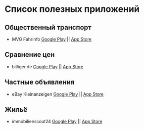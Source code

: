 # Список полезных приложений
## Общественный транспорт
- MVG Fahrinfo [Google Play](https://play.google.com/store/apps/details?id=de.swm.mvgfahrinfo.muenchen) || [App Store](https://itunes.apple.com/de/app/id343701044)

## Сравнение цен
- billiger.de [Google Play](https://play.google.com/store/apps/details?id=de.billiger.android) || [App Store](https://itunes.apple.com/de/app/id394665092)

## Частные объявления
- eBay Kleinanzeigen [Google Play](https://play.google.com/store/apps/details?id=com.ebay.kleinanzeigen) || [App Store](https://itunes.apple.com/de/app/id382596778)

## Жильё
- immobilienscout24 [Google Play](https://play.google.com/store/apps/details?id=de.is24.android) || [App Store](https://itunes.apple.com/de/app/id344176018)
